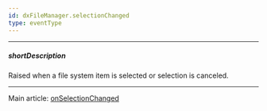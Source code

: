 ```yaml
---
id: dxFileManager.selectionChanged
type: eventType
---
```

---
##### shortDescription
Raised when a file system item is selected or selection is canceled.

---
Main article: [onSelectionChanged](/api-reference/10%20UI%20Components/dxFileManager/1%20Configuration/onSelectionChanged.md '/Documentation/ApiReference/UI_Components/dxFileManager/Configuration/#onSelectionChanged')
